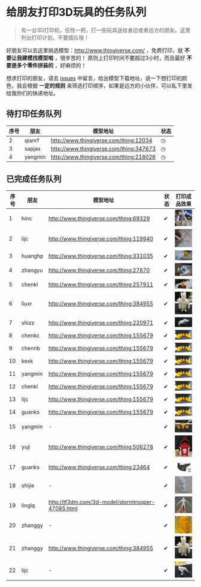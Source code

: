 # 给朋友打印3D玩具的任务队列

> 有一台3D打印机，任性一把，打一些玩具送给身边或者远方的朋友。这里列出打印计划，不要插队哦！

好朋友可以去这里挑选模型：http://www.thingiverse.com/ ，免费打印，就 **不要让我建模找模型啦** ，很辛苦的！
原则上打印时间不要超过3小时，而且最好 **不要是多个零件拼装的** ，好麻烦的！

想求打印的朋友，请去 [issues](https://github.com/fouber/3d-print-queue/issues) 中留言，给出模型下载地址，说一下想打印的颜色，我会根据 **一定的规则** 来筛选打印顺序，如果是远方的小伙伴，可以私下里发给我你们的快递地址。

## 待打印任务队列

|序号|朋友|模型地址|状态|
|----|----|--------|----|
|2|qianrf|http://www.thingiverse.com/thing:12034|◷|
|3|sapjax|http://www.thingiverse.com/thing:347673|◷|
|4|yangmin|http://www.thingiverse.com/thing:218026|◷|

## 已完成任务队列

|序号|朋友|模型地址|状态|打印成品效果|
|----|----|--------|----|------------|
|1|hinc|http://www.thingiverse.com/thing:69329|✔|![](assets/Vertex.png)|
|2|lijc|http://www.thingiverse.com/thing:119940|✔|![](assets/Fingerdigger.png)|
|3|huanghp|http://www.thingiverse.com/thing:331035|✔|![](assets/Robot.png)|
|4|zhangyu|http://www.thingiverse.com/thing:27870|✔|![](assets/Zhijia.png)|
|5|chenkl|http://www.thingiverse.com/thing:257911|✔|![](assets/Elephant.png)|
|6|liuxr|http://www.thingiverse.com/thing:384955|✔|![](assets/CoC.png)|
|7|shizz|http://www.thingiverse.com/thing:220971|✔|![](assets/Rhino.png)|
|8|chenkc|http://www.thingiverse.com/thing:155679|✔|![](assets/Duck.png)|
|9|chennb|http://www.thingiverse.com/thing:155679|✔|![](assets/Duck.png)|
|10|kexk|http://www.thingiverse.com/thing:155679|✔|![](assets/Duck.png)|
|11|yangmin|http://www.thingiverse.com/thing:155679|✔|![](assets/Duck.png)|
|12|chenkl|http://www.thingiverse.com/thing:155679|✔|![](assets/Duck.png)|
|13|lijc|http://www.thingiverse.com/thing:155679|✔|![](assets/Duck.png)|
|14|guanks|http://www.thingiverse.com/thing:155679|✔|![](assets/Duck.png)|
|15|yangmin|-|✔|![](assets/yangmin.png)|
|16|yuji|http://www.thingiverse.com/thing:506278|✔|![](assets/Lantern.png)|
|17|guanks|http://www.thingiverse.com/thing:23464|✔|![](assets/Ballista.png)|
|18|shijie|-|✔|![](assets/wawa.png)|
|19|linglq|http://tf3dm.com/3d-model/stormtrooper-47085.html|✔|![](assets/stormtrooper.png)|
|20|zhanggy|-|✔|![](assets/Head.png)|
|21|zhanggy|http://www.thingiverse.com/thing:384955|✔|![](assets/CoC.png)|
|22|lijc|-|✔|![](assets/Dinosaur.png)|
